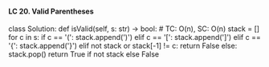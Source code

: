 #### LC 20. Valid Parentheses
class Solution:
    def isValid(self, s: str) -> bool:
        # TC: O(n), SC: O(n)
        stack = []
        for c in s:
            if c == '(':
                stack.append(')')
            elif c == '[':
                stack.append(']')
            elif c == '{':
                stack.append('}')
            elif not stack or stack[-1] != c:
                return False
            else:
                stack.pop()
        return True if not stack else False